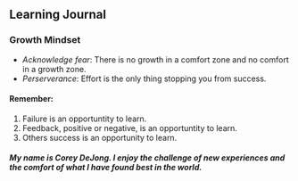 ## Learning Journal

### Growth Mindset
 * _Acknowledge fear_: There is no growth in a comfort zone and no comfort in a growth zone.
 * _Perserverance_: Effort is the only thing stopping you from success.
 

#### Remember:
1. Failure is an opportuntity to learn.
2. Feedback, positive or negative, is an opportuntity to learn.
3. Others success is an opportunity to learn. 


##### My name is Corey DeJong. I enjoy the challenge of new experiences and the comfort of what I have found best in the world.
